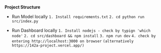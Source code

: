 **Project Structure**

- Run Model locally
`1. Install requirements.txt`
`2. cd python run src/index.py`

- Run Dashboard locally
`1. Install nodejs - check by typign 'which node'`
`2. cd src/dashboard && npm install`
`3. npm run dev`
`4. check by entering http://localhost:3000 on browser`
`(alternatively https://142a-project.vercel.app/)`
